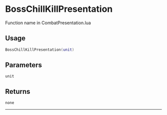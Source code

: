 # BossChillKillPresentation
Function name in CombatPresentation.lua
## Usage
```lua
BossChillKillPresentation(unit)
```
## Parameters
`unit`
## Returns
`none`

---